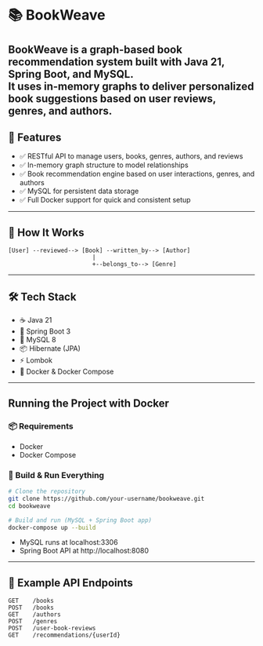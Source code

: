 # 📚 BookWeave

**BookWeave** is a **graph-based book recommendation system** built with **Java 21**, **Spring Boot**, and **MySQL**.  
It uses in-memory graphs to deliver personalized book suggestions based on user reviews, genres, and authors.
---

## 🚀 Features

- ✅ RESTful API to manage users, books, genres, authors, and reviews
- ✅ In-memory graph structure to model relationships
- ✅ Book recommendation engine based on user interactions, genres, and authors
- ✅ MySQL for persistent data storage
- ✅ Full Docker support for quick and consistent setup
---

## 🧠 How It Works
```text
[User] --reviewed--> [Book] --written_by--> [Author]
                        |
                        +--belongs_to--> [Genre]
```
---

## 🛠 Tech Stack
- ☕ Java 21
- 🚀 Spring Boot 3
- 🐬 MySQL 8
- 📦 Hibernate (JPA)
- ⚡ Lombok
- 🐳 Docker & Docker Compose
---

## Running the Project with Docker
### 📦 Requirements
- Docker
- Docker Compose
### 🧱 Build & Run Everything
```bash
# Clone the repository
git clone https://github.com/your-username/bookweave.git
cd bookweave

# Build and run (MySQL + Spring Boot app)
docker-compose up --build
```
- MySQL runs at localhost:3306
- Spring Boot API at http://localhost:8080
---

## 📂 Example API Endpoints
```text
GET    /books
POST   /books
GET    /authors
POST   /genres
POST   /user-book-reviews
GET    /recommendations/{userId}
```